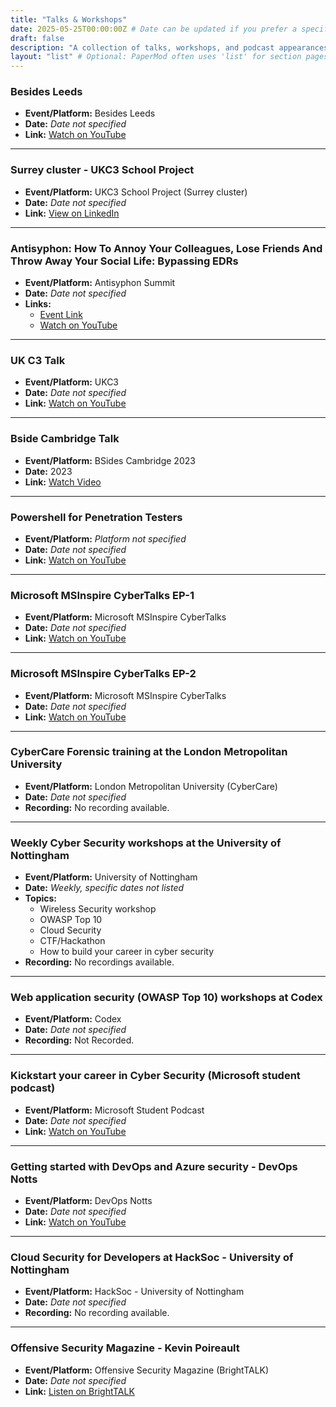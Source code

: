 ```yaml
---
title: "Talks & Workshops"
date: 2025-05-25T00:00:00Z # Date can be updated if you prefer a specific date for this content
draft: false
description: "A collection of talks, workshops, and podcast appearances by Hanim."
layout: "list" # Optional: PaperMod often uses 'list' for section pages
---
```


### Besides Leeds
- **Event/Platform:** Besides Leeds
- **Date:** *Date not specified*
- **Link:** [Watch on YouTube](https://youtu.be/cTk84j2bXRc)

---

### Surrey cluster - UKC3 School Project
- **Event/Platform:** UKC3 School Project (Surrey cluster)
- **Date:** *Date not specified*
- **Link:** [View on LinkedIn](https://www.linkedin.com/feed/update/urn:li:activity:7176703878896177153/)

---

### Antisyphon: How To Annoy Your Colleagues, Lose Friends And Throw Away Your Social Life: Bypassing EDRs​
- **Event/Platform:** Antisyphon Summit
- **Date:** *Date not specified*
- **Links:**
    - [Event Link](https://www.antisyphontraining.com/event/summit-talk-how-to-annoy-your-colleagues-lose-friends-and-throw-away-your-social-life-bypassing-edrs/)
    - [Watch on YouTube](https://www.youtube.com/watch?v=SAUYWn2Yjxw)

---

### UK C3 Talk
- **Event/Platform:** UKC3
- **Date:** *Date not specified*
- **Link:** [Watch on YouTube](https://www.youtube.com/watch?v=WWU1s2dKYgM)

---

### Bside Cambridge Talk
- **Event/Platform:** BSides Cambridge 2023
- **Date:** 2023
- **Link:** [Watch Video](https://administraitor.video/edition/BSides%20Cambridge/2023)

---

### Powershell for Penetration Testers
- **Event/Platform:** *Platform not specified*
- **Date:** *Date not specified*
- **Link:** [Watch on YouTube](https://www.youtube.com/watch?v=SpCn2zhvfD8)

---

### Microsoft MSInspire CyberTalks EP-1
- **Event/Platform:** Microsoft MSInspire CyberTalks
- **Date:** *Date not specified*
- **Link:** [Watch on YouTube](https://www.youtube.com/watch?v=kVTcPzhhN7w)

---

### Microsoft MSInspire CyberTalks EP-2
- **Event/Platform:** Microsoft MSInspire CyberTalks
- **Date:** *Date not specified*
- **Link:** [Watch on YouTube](https://www.youtube.com/watch?v=gyVYRmVr3Fc&list=PLCGwWub36fNy-Gw3RdzIV8Qmdu5goMhc0)

---

### CyberCare Forensic training at the London Metropolitan University
- **Event/Platform:** London Metropolitan University (CyberCare)
- **Date:** *Date not specified*
- **Recording:** No recording available.

---

### Weekly Cyber Security workshops at the University of Nottingham
- **Event/Platform:** University of Nottingham
- **Date:** *Weekly, specific dates not listed*
- **Topics:**
    - Wireless Security workshop
    - OWASP Top 10
    - Cloud Security
    - CTF/Hackathon
    - How to build your career in cyber security
- **Recording:** No recordings available.

---

### Web application security (OWASP Top 10) workshops at Codex
- **Event/Platform:** Codex
- **Date:** *Date not specified*
- **Recording:** Not Recorded.

---

### Kickstart your career in Cyber Security (Microsoft student podcast)
- **Event/Platform:** Microsoft Student Podcast
- **Date:** *Date not specified*
- **Link:** [Watch on YouTube](https://www.youtube.com/watch?v=TMa621RYRi8)

---

### Getting started with DevOps and Azure security - DevOps Notts
- **Event/Platform:** DevOps Notts
- **Date:** *Date not specified*
- **Link:** [Watch on YouTube](https://www.youtube.com/watch?v=J6B1U6eK-Ag)

---

### Cloud Security for Developers at HackSoc - University of Nottingham
- **Event/Platform:** HackSoc - University of Nottingham
- **Date:** *Date not specified*
- **Recording:** No recording available.

---

### Offensive Security Magazine - Kevin Poireault
- **Event/Platform:** Offensive Security Magazine (BrightTALK)
- **Date:** *Date not specified*
- **Link:** [Listen on BrightTALK](https://infosecuritymagazine.brighttalk.com/summit/5968/talk/8325-594833/?player-preauth=loLChjd98o2Khypj35vqtGDxmymtvlept592WgFC%2FFU%3D)
